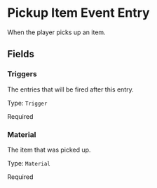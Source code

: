 # Pickup Item Event Entry

When the player picks up an item.

## Fields


### Triggers
The entries that will be fired after this entry.

Type: `Trigger`

Required

### Material
The item that was picked up.

Type: `Material`

Required
